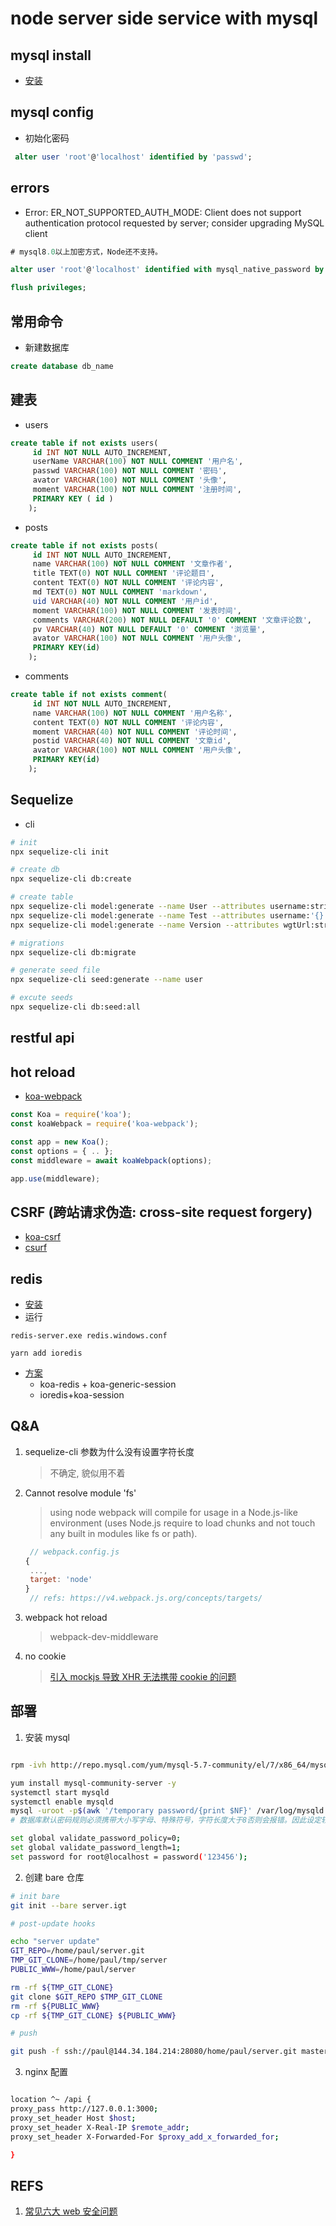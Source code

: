 # node server side service with mysql

## mysql install

- [安装](https://www.cnblogs.com/Lemon-ZYJ/p/11275012.html)

## mysql config

- 初始化密码

```sql
 alter user 'root'@'localhost' identified by 'passwd';
```

## errors

- Error: ER_NOT_SUPPORTED_AUTH_MODE: Client does not support authentication protocol requested by server; consider upgrading MySQL client

```sql
# mysql8.0以上加密方式，Node还不支持。

alter user 'root'@'localhost' identified with mysql_native_password by 'passwd';

flush privileges;
```

## 常用命令

- 新建数据库

```sql
create database db_name
```

## 建表

- users

```sql
create table if not exists users(
     id INT NOT NULL AUTO_INCREMENT,
     userName VARCHAR(100) NOT NULL COMMENT '用户名',
     passwd VARCHAR(100) NOT NULL COMMENT '密码',
     avator VARCHAR(100) NOT NULL COMMENT '头像',
     moment VARCHAR(100) NOT NULL COMMENT '注册时间',
     PRIMARY KEY ( id )
    );

```

- posts

```sql
create table if not exists posts(
     id INT NOT NULL AUTO_INCREMENT,
     name VARCHAR(100) NOT NULL COMMENT '文章作者',
     title TEXT(0) NOT NULL COMMENT '评论题目',
     content TEXT(0) NOT NULL COMMENT '评论内容',
     md TEXT(0) NOT NULL COMMENT 'markdown',
     uid VARCHAR(40) NOT NULL COMMENT '用户id',
     moment VARCHAR(100) NOT NULL COMMENT '发表时间',
     comments VARCHAR(200) NOT NULL DEFAULT '0' COMMENT '文章评论数',
     pv VARCHAR(40) NOT NULL DEFAULT '0' COMMENT '浏览量',
     avator VARCHAR(100) NOT NULL COMMENT '用户头像',
     PRIMARY KEY(id)
    );

```

- comments

```sql
create table if not exists comment(
     id INT NOT NULL AUTO_INCREMENT,
     name VARCHAR(100) NOT NULL COMMENT '用户名称',
     content TEXT(0) NOT NULL COMMENT '评论内容',
     moment VARCHAR(40) NOT NULL COMMENT '评论时间',
     postid VARCHAR(40) NOT NULL COMMENT '文章id',
     avator VARCHAR(100) NOT NULL COMMENT '用户头像',
     PRIMARY KEY(id)
    );

```

## Sequelize

- cli

```sh
# init
npx sequelize-cli init

# create db
npx sequelize-cli db:create

# create table
npx sequelize-cli model:generate --name User --attributes username:string,avatar:string,email:string,password:string
npx sequelize-cli model:generate --name Test --attributes username:'{}'
npx sequelize-cli model:generate --name Version --attributes wgtUrl:string,pkgUrl:string,appVersion:string

# migrations
npx sequelize-cli db:migrate

# generate seed file
npx sequelize-cli seed:generate --name user

# excute seeds
npx sequelize-cli db:seed:all


```

## restful api

## hot reload

- [koa-webpack](https://github.com/shellscape/koa-webpack)

```js
const Koa = require('koa');
const koaWebpack = require('koa-webpack');

const app = new Koa();
const options = { .. };
const middleware = await koaWebpack(options);

app.use(middleware);

```

## CSRF (跨站请求伪造: cross-site request forgery)

- [koa-csrf](https://github.com/koajs/csrf)
- [csurf](https://github.com/expressjs/csurf)

## redis

- [安装](https://github.com/microsoftarchive/redis/releases)
- 运行

```
redis-server.exe redis.windows.conf

yarn add ioredis
```

- [方案](https://www.dazhuanlan.com/2019/12/17/5df84172d36ee/)
  - koa-redis + koa-generic-session
  - ioredis+koa-session

## Q&A

1. sequelize-cli 参数为什么没有设置字符长度
   > 不确定, 貌似用不着
2. Cannot resolve module 'fs'

   > using node webpack will compile for usage in a Node.js-like environment (uses Node.js require to load chunks and not touch any built in modules like fs or path).

   ```js
    // webpack.config.js
   {
    ...,
    target: 'node'
   }
    // refs: https://v4.webpack.js.org/concepts/targets/
   ```

3. webpack hot reload

   > webpack-dev-middleware

4. no cookie
   > [引入 mockjs 导致 XHR 无法携带 cookie 的问题](https://www.jianshu.com/p/fe5f775b541d/)

## 部署

1. 安装 mysql

```sh

rpm -ivh http://repo.mysql.com/yum/mysql-5.7-community/el/7/x86_64/mysql57-community-release-el7-10.noarch.rpm

yum install mysql-community-server -y
systemctl start mysqld
systemctl enable mysqld
mysql -uroot -p$(awk '/temporary password/{print $NF}' /var/log/mysqld.log)
# 数据库默认密码规则必须携带大小写字母、特殊符号，字符长度大于8否则会报错。因此设定较为简单的密码时需要首先修改set global validate_password_policy和_length参数值。

set global validate_password_policy=0;
set global validate_password_length=1;
set password for root@localhost = password('123456');
```

2. 创建 bare 仓库

```sh
# init bare
git init --bare server.igt

# post-update hooks

echo "server update"
GIT_REPO=/home/paul/server.git
TMP_GIT_CLONE=/home/paul/tmp/server
PUBLIC_WWW=/home/paul/server

rm -rf ${TMP_GIT_CLONE}
git clone $GIT_REPO $TMP_GIT_CLONE
rm -rf ${PUBLIC_WWW}
cp -rf ${TMP_GIT_CLONE} ${PUBLIC_WWW}

# push

git push -f ssh://paul@144.34.184.214:28080/home/paul/server.git master

```

3. nginx 配置

```sh

location ^~ /api {
proxy_pass http://127.0.0.1:3000;
proxy_set_header Host $host;
proxy_set_header X-Real-IP $remote_addr;
proxy_set_header X-Forwarded-For $proxy_add_x_forwarded_for;

}
```

## REFS

1. [常见六大 web 安全问题](https://www.cnblogs.com/fundebug/p/details-about-6-web-security.html)
